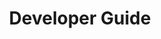 ---
title: Developer Guide
description: How to develop with Turing ES.
docurl: /docs/turing/0.3.8/developer-guide/
product: turing
---